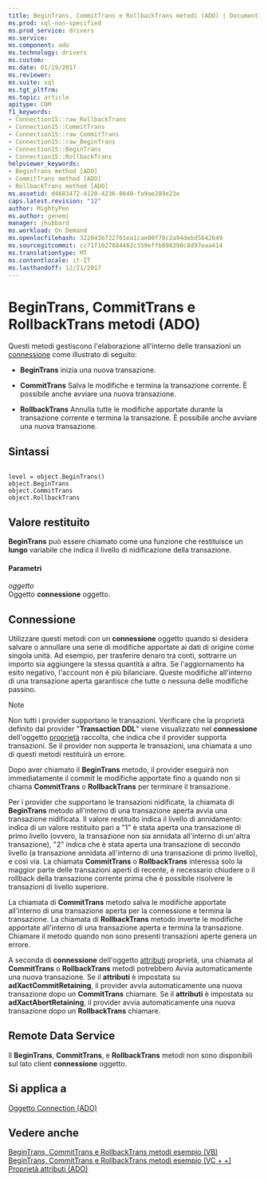 ```yaml
---
title: BeginTrans, CommitTrans e RollbackTrans metodi (ADO) | Documenti Microsoft
ms.prod: sql-non-specified
ms.prod_service: drivers
ms.service: 
ms.component: ado
ms.technology: drivers
ms.custom: 
ms.date: 01/19/2017
ms.reviewer: 
ms.suite: sql
ms.tgt_pltfrm: 
ms.topic: article
apitype: COM
f1_keywords:
- Connection15::raw_RollbackTrans
- Connection15::CommitTrans
- Connection15::raw_CommitTrans
- Connection15::raw_BeginTrans
- Connection15::BeginTrans
- Connection15::RollbackTrans
helpviewer_keywords:
- BeginTrans method [ADO]
- CommitTrans method [ADO]
- RollbackTrans method [ADO]
ms.assetid: d4683472-4120-4236-8640-fa9ae289e23e
caps.latest.revision: "12"
author: MightyPen
ms.author: genemi
manager: jhubbard
ms.workload: On Demand
ms.openlocfilehash: 322043b722761ea1cae00f70c2a94debd5642649
ms.sourcegitcommit: cc71f1027884462c359effb898390c8d97eaa414
ms.translationtype: MT
ms.contentlocale: it-IT
ms.lasthandoff: 12/21/2017
---
```

# <a name="begintrans-committrans-and-rollbacktrans-methods-ado"></a>BeginTrans, CommitTrans e RollbackTrans metodi (ADO)
Questi metodi gestiscono l'elaborazione all'interno delle transazioni un [connessione](../../../ado/reference/ado-api/connection-object-ado.md) come illustrato di seguito:  
  
-   **BeginTrans** inizia una nuova transazione.  
  
-   **CommitTrans** Salva le modifiche e termina la transazione corrente. È possibile anche avviare una nuova transazione.  
  
-   **RollbackTrans** Annulla tutte le modifiche apportate durante la transazione corrente e termina la transazione. È possibile anche avviare una nuova transazione.  
  
## <a name="syntax"></a>Sintassi  
  
```  
  
level = object.BeginTrans()  
object.BeginTrans  
object.CommitTrans  
object.RollbackTrans  
```  
  
## <a name="return-value"></a>Valore restituito  
 **BeginTrans** può essere chiamato come una funzione che restituisce un **lungo** variabile che indica il livello di nidificazione della transazione.  
  
#### <a name="parameters"></a>Parametri  
 *oggetto*  
 Oggetto **connessione** oggetto.  
  
## <a name="connection"></a>Connessione  
 Utilizzare questi metodi con un **connessione** oggetto quando si desidera salvare o annullare una serie di modifiche apportate ai dati di origine come singola unità. Ad esempio, per trasferire denaro tra conti, sottrarre un importo sia aggiungere la stessa quantità a altra. Se l'aggiornamento ha esito negativo, l'account non è più bilanciare. Queste modifiche all'interno di una transazione aperta garantisce che tutte o nessuna delle modifiche passino.  
  
> [!NOTE]
>  Non tutti i provider supportano le transazioni. Verificare che la proprietà definito dal provider "**Transaction DDL**" viene visualizzato nel **connessione** dell'oggetto [proprietà](../../../ado/reference/ado-api/properties-collection-ado.md) raccolta, che indica che il provider supporta transazioni. Se il provider non supporta le transazioni, una chiamata a uno di questi metodi restituirà un errore.  
  
 Dopo aver chiamato il **BeginTrans** metodo, il provider eseguirà non immediatamente il commit le modifiche apportate fino a quando non si chiama **CommitTrans** o **RollbackTrans** per terminare il transazione.  
  
 Per i provider che supportano le transazioni nidificate, la chiamata di **BeginTrans** metodo all'interno di una transazione aperta avvia una transazione nidificata. Il valore restituito indica il livello di annidamento: indica di un valore restituito pari a "1" è stata aperta una transazione di primo livello (ovvero, la transazione non sia annidata all'interno di un'altra transazione), "2" indica che è stata aperta una transazione di secondo livello (a transazione annidata all'interno di una transazione di primo livello), e così via. La chiamata **CommitTrans** o **RollbackTrans** interessa solo la maggior parte delle transazioni aperti di recente, è necessario chiudere o il rollback della transazione corrente prima che è possibile risolvere le transazioni di livello superiore.  
  
 La chiamata di **CommitTrans** metodo salva le modifiche apportate all'interno di una transazione aperta per la connessione e termina la transazione. La chiamata di **RollbackTrans** metodo inverte le modifiche apportate all'interno di una transazione aperta e termina la transazione. Chiamare il metodo quando non sono presenti transazioni aperte genera un errore.  
  
 A seconda di **connessione** dell'oggetto [attributi](../../../ado/reference/ado-api/attributes-property-ado.md) proprietà, una chiamata al **CommitTrans** o **RollbackTrans** metodi potrebbero Avvia automaticamente una nuova transazione. Se il **attributi** è impostata su **adXactCommitRetaining**, il provider avvia automaticamente una nuova transazione dopo un **CommitTrans** chiamare. Se il **attributi** è impostata su **adXactAbortRetaining**, il provider avvia automaticamente una nuova transazione dopo un **RollbackTrans** chiamare.  
  
## <a name="remote-data-service"></a>Remote Data Service  
 Il **BeginTrans**, **CommitTrans**, e **RollbackTrans** metodi non sono disponibili sul lato client **connessione** oggetto.  
  
## <a name="applies-to"></a>Si applica a  
 [Oggetto Connection (ADO)](../../../ado/reference/ado-api/connection-object-ado.md)  
  
## <a name="see-also"></a>Vedere anche  
 [BeginTrans, CommitTrans e RollbackTrans metodi esempio (VB)](../../../ado/reference/ado-api/begintrans-committrans-and-rollbacktrans-methods-example-vb.md)   
 [BeginTrans, CommitTrans e RollbackTrans metodi esempio (VC + +)](../../../ado/reference/ado-api/begintrans-committrans-and-rollbacktrans-methods-example-vc.md)   
 [Proprietà attributi (ADO)](../../../ado/reference/ado-api/attributes-property-ado.md)
